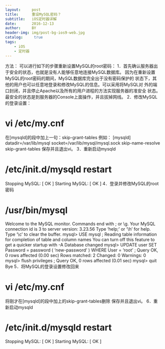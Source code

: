 ```yaml
---
layout:     post
title:      重设MySQL密码？
subtitle:   iOS定时器详解
date:       2016-12-13
author:     BY
header-img: img/post-bg-ios9-web.jpg
catalog: 	 true
tags:
    - iOS
    - 定时器
---
```



方法：
可以进行如下的步骤重新设置MySQL的root密码： 
1．首先确认服务器出于安全的状态，也就是没有人能够任意地连接MySQL数据库。 
因为在重新设置MySQL的root密码的期间，MySQL数据库完全出于没有密码保护的 
状态下，其他的用户也可以任意地登录和修改MySQL的信息。可以采用将MySQL对 
外的端口封闭，并且停止Apache以及所有的用户进程的方法实现服务器的准安全 
状态。最安全的状态是到服务器的Console上面操作，并且拔掉网线。 
2．修改MySQL的登录设置： 
# vi /etc/my.cnf 
在[mysqld]的段中加上一句：skip-grant-tables 
例如： 
[mysqld] 
datadir=/var/lib/mysql 
socket=/var/lib/mysql/mysql.sock 
skip-name-resolve 
skip-grant-tables 
保存并且退出vi。 
3．重新启动mysqld 
# /etc/init.d/mysqld restart 
Stopping MySQL: [ OK ] 
Starting MySQL: [ OK ] 
4．登录并修改MySQL的root密码 
# /usr/bin/mysql 
Welcome to the MySQL monitor. Commands end with ; or \g. 
Your MySQL connection id is 3 to server version: 3.23.56 
Type ‘help;’ or ‘\h’ for help. Type ‘\c’ to clear the buffer. 
mysql> USE mysql ; 
Reading table information for completion of table and column names 
You can turn off this feature to get a quicker startup with -A 
Database changed 
mysql> UPDATE user SET Password = password ( ‘new-password’ ) WHERE User = ‘root’ ; 
Query OK, 0 rows affected (0.00 sec) 
Rows matched: 2 Changed: 0 Warnings: 0 
mysql> flush privileges ; 
Query OK, 0 rows affected (0.01 sec) 
mysql> quit 
Bye 
5．将MySQL的登录设置修改回来 
# vi /etc/my.cnf 
将刚才在[mysqld]的段中加上的skip-grant-tables删除 
保存并且退出vi。 
6．重新启动mysqld 
# /etc/init.d/mysqld restart 
Stopping MySQL: [ OK ] 
Starting MySQL: [ OK ] 
